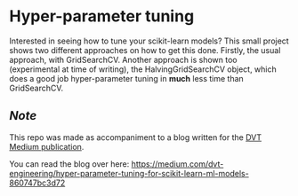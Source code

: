 # Hyper-parameter tuning
Interested in seeing how to tune your scikit-learn models? This small project shows two different approaches on how to
get this done. Firstly, the usual approach, with GridSearchCV. Another approach is shown too (experimental at time of writing),
the HalvingGridSearchCV object, which does a good job hyper-parameter tuning in **much** less time than GridSearchCV.

## _Note_
This repo was made as accompaniment to a blog written for the [DVT Medium publication](https://medium.com/dvt-engineering).

You can read the blog over here: https://medium.com/dvt-engineering/hyper-parameter-tuning-for-scikit-learn-ml-models-860747bc3d72
